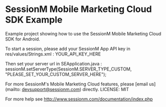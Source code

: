 SessionM Mobile Marketing Cloud SDK Example
===================

Example project showing how to use the SessionM Mobile Marketing Cloud SDK for Android.

To start a session, please add your SessionM App API key in res/values/Strings.xml :
<string name="app_key">YOUR_API_KEY_HERE</string>

Then set your server url in SEApplication.java :
sessionM.setServerType(SessionM.SERVER_TYPE_CUSTOM, "PLEASE_SET_YOUR_CUSTOM_SERVER_HERE");


For more SessionM's Mobile Marketing Cloud features, please [email us](mailto: devsupport@sessionm.com) directly.
LICENSE: MIT

For more help see http://www.sessionm.com/documentation/index.php
